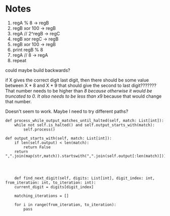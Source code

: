 # Notes

1. regA % 8 -> regB
2. regB xor 100 -> regB
3. regA // 2^regB -> regC
4. regB xor regC -> regB
5. regB xor 100 -> regB
6. print regB % 8
7. regA // 8 -> regA
8. repeat


could maybe build backwards?

if X gives the correct digit last digit, then there should be some value between X * 8 and X * 9 that should give the second to last digit??????? That number needs to be higher than *8 because otherwise it would be truncated to 0. It also needs to be less than x*9 because that would change that number.

Doesn't seem to work. Maybe I need to try different paths?



    
    def process_while_output_matches_until_halted(self, match: List[int]):
        while not self.is_halted() and self.output_starts_with(match):
            self.process()
    
    def output_starts_with(self, match: List[int]):
        if len(self.output) < len(match):
            return False
        return ",".join(map(str,match)).startswith(",".join(self.output[:len(match)]))
    



        def find_next_digit(self, digits: List[int], digit_index: int, from_iteration: int, to_iteration: int):
        current_digit = digits[digit_index]
        
        matching_iterations = []
        
        for i in range(from_iteration, to_iteration):
            pass
            